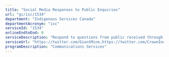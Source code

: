 ```yaml
---
title: "Social Media Responses to Public Enquiries"
url: "gc/isc/1534"
department: "Indigenous Services Canada"
departmentAcronym: "isc"
serviceId: "1534"
onlineEndtoEnd: 0
serviceDescription: "Respond to questions from public received through social media channels"
serviceUrl: "https://twitter.com/GiantMine,https://twitter.com/CrownIndigenous,https://twitter.com/Min_IndServ,https://www.facebook.com/GCIndigenous/,https://www.facebook.com/GCIndigenousHealth/,https://www.facebook.com/GovCanNorth/,https://www.facebook.com/CrownIndigenous/,https://twitter.com/GCIndigenous,https://twitter.com/GovCanNorth"
programDescription: "Communications Services"
---
```

